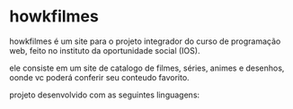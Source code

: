 # howkfilmes

howkfilmes é um site para o projeto integrador do curso de programação web, feito no instituto da oportunidade social (IOS).

ele consiste em um site de catalogo de filmes, séries, animes e desenhos, oonde vc poderá conferir seu conteudo favorito.

projeto desenvolvido com as seguintes linguagens:

